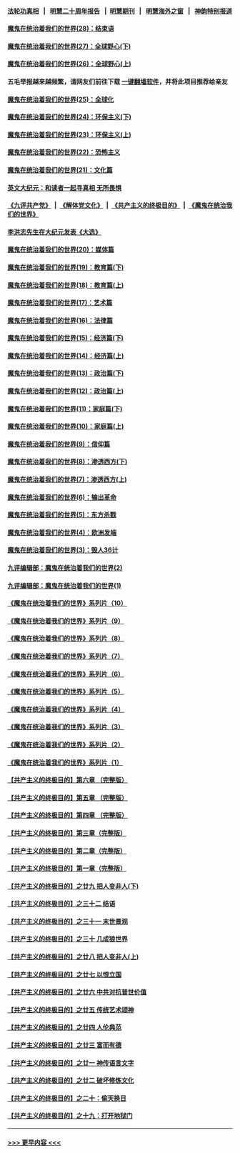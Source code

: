 #### [法轮功真相](https://github.com/gfw-breaker/truth/blob/master/README.md?t=0) &nbsp;&nbsp;|&nbsp;&nbsp; [明慧二十周年报告](https://github.com/gfw-breaker/mh-reports/blob/master/README.md?t=0) &nbsp;&nbsp;|&nbsp;&nbsp;[明慧期刊](https://github.com/gfw-breaker/mh-qikan) &nbsp;&nbsp;|&nbsp;&nbsp; [明慧海外之窗](https://github.com/gfw-breaker/mh-news/blob/master/README.md?t=0) &nbsp;&nbsp;|&nbsp;&nbsp; [神韵特别报道](https://github.com/gfw-breaker/mh-news/blob/master/shenyun.md?t=0)
#### [魔鬼在统治着我们的世界(28)：结束语](../pages/nsc422/n10936246.md?t=07152001) 
#### [魔鬼在统治着我们的世界(27)：全球野心(下)](../pages/nsc422/n10928319.md?t=07152001) 
#### [魔鬼在统治着我们的世界(26)：全球野心(上)](../pages/nsc422/n10900318.md?t=07152001) 
#### 五毛举报越来越频繁，请网友们前往下载 [一键翻墙软件](https://github.com/gfw-breaker/ssr-accounts)，并将此项目推荐给亲友
#### [魔鬼在统治着我们的世界(25)：全球化](../pages/nsc422/n10788205.md?t=07152001) 
#### [魔鬼在统治着我们的世界(24)：环保主义(下)](../pages/nsc422/n10695307.md?t=07152001) 
#### [魔鬼在统治着我们的世界(23)：环保主义(上)](../pages/nsc422/n10688613.md?t=07152001) 
#### [魔鬼在统治着我们的世界(22)：恐怖主义](../pages/nsc422/n10614727.md?t=07152001) 
#### [魔鬼在统治着我们的世界(21)：文化篇](../pages/nsc422/n10597706.md?t=07152001) 
#### [英文大纪元：和读者一起寻真相 无所畏惧](../pages/nsc422/n12542027.md?t=07152001) 
#### [《九评共产党》](https://github.com/begood0513/9ping.md/blob/master/README.md) &nbsp;|&nbsp; [《解体党文化》](../../../../jtdwh.md/blob/master/README.md)  &nbsp;|&nbsp; [《共产主义的终极目的》](../../../../gczydzjmd.md/blob/master/README.md) &nbsp;|&nbsp; [《魔鬼在统治我们的世界》](../../../../mgztzwmdsj.md/blob/master/README.md) 
#### [李洪志先生在大纪元发表《大选》](../pages/nsc422/n12534746.md?t=07152001) 
#### [魔鬼在统治着我们的世界(20)：媒体篇](../pages/nsc422/n10586579.md?t=07152001) 
#### [魔鬼在统治着我们的世界(19)：教育篇(下)](../pages/nsc422/n10564808.md?t=07152001) 
#### [魔鬼在统治着我们的世界(18)：教育篇(上)](../pages/nsc422/n10526970.md?t=07152001) 
#### [魔鬼在统治着我们的世界(17)：艺术篇](../pages/nsc422/n10499093.md?t=07152001) 
#### [魔鬼在统治着我们的世界(16)：法律篇](../pages/nsc422/n10485969.md?t=07152001) 
#### [魔鬼在统治着我们的世界(15)：经济篇(下)](../pages/nsc422/n10469975.md?t=07152001) 
#### [魔鬼在统治着我们的世界(14)：经济篇(上)](../pages/nsc422/n10457370.md?t=07152001) 
#### [魔鬼在统治着我们的世界(13)：政治篇(下)](../pages/nsc422/n10448270.md?t=07152001) 
#### [魔鬼在统治着我们的世界(12)：政治篇(上)](../pages/nsc422/n10444576.md?t=07152001) 
#### [魔鬼在统治着我们的世界(11)：家庭篇(下)](../pages/nsc422/n10440961.md?t=07152001) 
#### [魔鬼在统治着我们的世界(10)：家庭篇(上)](../pages/nsc422/n10435448.md?t=07152001) 
#### [魔鬼在统治着我们的世界(9)：信仰篇](../pages/nsc422/n10432159.md?t=07152001) 
#### [魔鬼在统治着我们的世界(8)：渗透西方(下)](../pages/nsc422/n10429603.md?t=07152001) 
#### [魔鬼在统治着我们的世界(7)：渗透西方(上)](../pages/nsc422/n10426013.md?t=07152001) 
#### [魔鬼在统治着我们的世界(6)：输出革命](../pages/nsc422/n10421536.md?t=07152001) 
#### [魔鬼在统治着我们的世界(5)：东方杀戮](../pages/nsc422/n10417707.md?t=07152001) 
#### [魔鬼在统治着我们的世界(4)：欧洲发端](../pages/nsc422/n10414890.md?t=07152001) 
#### [魔鬼在统治着我们的世界(3)：毁人36计](../pages/nsc422/n10411583.md?t=07152001) 
#### [九评编辑部：魔鬼在统治着我们的世界(2)](../pages/nsc422/n10410036.md?t=07152001) 
#### [九评编辑部：魔鬼在统治着我们的世界(1)](../pages/nsc422/n10406825.md?t=07152001) 
#### [《魔鬼在统治着我们的世界》系列片（10）](../pages/nsc422/n12292670.md?t=07152001) 
#### [《魔鬼在统治着我们的世界》系列片（9）](../pages/nsc422/n12290859.md?t=07152001) 
#### [《魔鬼在统治着我们的世界》系列片（8）](../pages/nsc422/n12287445.md?t=07152001) 
#### [《魔鬼在统治着我们的世界》系列片（7）](../pages/nsc422/n12283425.md?t=07152001) 
#### [《魔鬼在统治着我们的世界》系列片（6）](../pages/nsc422/n12282314.md?t=07152001) 
#### [《魔鬼在统治着我们的世界》系列片（5）](../pages/nsc422/n12281419.md?t=07152001) 
#### [《魔鬼在统治着我们的世界》系列片（4）](../pages/nsc422/n12274024.md?t=07152001) 
#### [《魔鬼在统治着我们的世界》系列片（3）](../pages/nsc422/n12271322.md?t=07152001) 
#### [《魔鬼在统治着我们的世界》系列片（2）](../pages/nsc422/n12269049.md?t=07152001) 
#### [《魔鬼在统治着我们的世界》系列片（1）](../pages/nsc422/n12267575.md?t=07152001) 
#### [【共产主义的终极目的】第六章 （完整版）](../pages/nsc422/n11428913.md?t=07152001) 
#### [【共产主义的终极目的】第五章 （完整版）](../pages/nsc422/n11428912.md?t=07152001) 
#### [【共产主义的终极目的】第四章 （完整版）](../pages/nsc422/n11428907.md?t=07152001) 
#### [【共产主义的终极目的】第三章（完整版）](../pages/nsc422/n11428848.md?t=07152001) 
#### [【共产主义的终极目的】第二章（完整版）](../pages/nsc422/n11428831.md?t=07152001) 
#### [【共产主义的终极目的】第一章（完整版）](../pages/nsc422/n11417651.md?t=07152001) 
#### [【共产主义的终极目的】之廿九 把人变非人(下)](../pages/nsc422/n11344140.md?t=07152001) 
#### [【共产主义的终极目的】之三十二 结语](../pages/nsc422/n11360535.md?t=07152001) 
#### [【共产主义的终极目的】之三十一 末世景观](../pages/nsc422/n11351129.md?t=07152001) 
#### [【共产主义的终极目的】之三十 几成狼世界](../pages/nsc422/n11348280.md?t=07152001) 
#### [【共产主义的终极目的】之廿八 把人变非人(上)](../pages/nsc422/n11340492.md?t=07152001) 
#### [【共产主义的终极目的】之廿七 以恨立国](../pages/nsc422/n11336944.md?t=07152001) 
#### [【共产主义的终极目的】之廿六 中共对抗普世价值](../pages/nsc422/n11324785.md?t=07152001) 
#### [【共产主义的终极目的】之廿五 传统艺术颂神](../pages/nsc422/n11296396.md?t=07152001) 
#### [【共产主义的终极目的】之廿四 人伦典范](../pages/nsc422/n11296397.md?t=07152001) 
#### [【共产主义的终极目的】之廿三 富而有德](../pages/nsc422/n11283598.md?t=07152001) 
#### [【共产主义的终极目的】之廿一 神传语言文字](../pages/nsc422/n11263265.md?t=07152001) 
#### [【共产主义的终极目的】之廿二 破坏修炼文化](../pages/nsc422/n11245728.md?t=07152001) 
#### [【共产主义的终极目的】之二十：偷天换日](../pages/nsc422/n11238846.md?t=07152001) 
#### [【共产主义的终极目的】之十九：打开地狱门](../pages/nsc422/n11206376.md?t=07152001) 

----
#### [ >>> 更早内容 <<< ](../indexes/nsc422-earlier.md)
